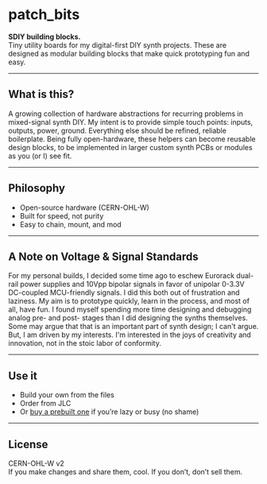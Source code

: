# patch_bits

**SDIY building blocks.**  
Tiny utility boards for my digital-first DIY synth projects. These are designed as modular building blocks that make quick prototyping fun and easy.

---

## What is this?

A growing collection of hardware abstractions for recurring problems in mixed-signal synth DIY. My intent is to provide simple touch points: inputs, outputs, power, ground. Everything else should be refined, reliable boilerplate. Being fully open-hardware, these helpers can become reusable design blocks, to be implemented in larger custom synth PCBs or modules as you (or I) see fit.

---

## Philosophy

- Open-source hardware (CERN-OHL-W)
- Built for speed, not purity
- Easy to chain, mount, and mod

---

## A Note on Voltage & Signal Standards

For my personal builds, I decided some time ago to eschew Eurorack dual-rail power supplies and 10Vpp bipolar signals in favor of unipolar 0-3.3V DC-coupled MCU-friendly signals. I did this both out of frustration and laziness. My aim is to prototype quickly, learn in the process, and most of all, have fun. I found myself spending more time designing and debugging analog pre- and post- stages than I did designing the synths themselves. Some may argue that that is an important part of synth design; I can't argue. But, I am driven by my interests. I'm interested in the joys of creativity and innovation, not in the stoic labor of conformity.

---

## Use it

- Build your own from the files
- Order from JLC
- Or [buy a prebuilt one](#) if you’re lazy or busy (no shame)

---

## License

CERN-OHL-W v2  
If you make changes and share them, cool. If you don’t, don’t sell them.
